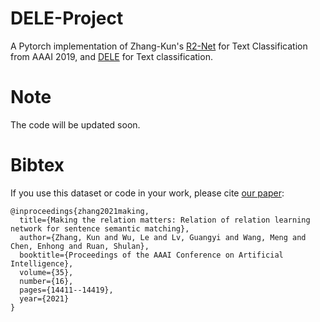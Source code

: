 # DELE-Project
A Pytorch implementation of Zhang-Kun's [R2-Net](https://www.aaai.org/AAAI21Papers/AAAI-6199.ZhangK.pdf) for Text Classification from AAAI 2019, and [DELE]() for Text classification.

# Note
The code will be updated soon.

# Bibtex
If you use this dataset or code in your work, please cite [our paper](https://www.aaai.org/AAAI21Papers/AAAI-6199.ZhangK.pdf):
```
@inproceedings{zhang2021making,
  title={Making the relation matters: Relation of relation learning network for sentence semantic matching},
  author={Zhang, Kun and Wu, Le and Lv, Guangyi and Wang, Meng and Chen, Enhong and Ruan, Shulan},
  booktitle={Proceedings of the AAAI Conference on Artificial Intelligence},
  volume={35},
  number={16},
  pages={14411--14419},
  year={2021}
}
